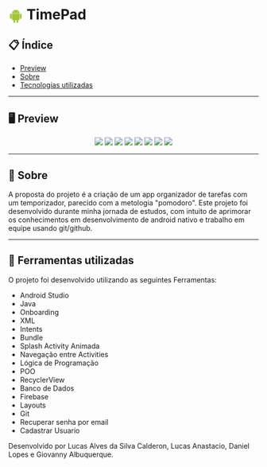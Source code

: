 # <img align="center" alt="Daniel-HTML" height="30" width="30" src="https://raw.githubusercontent.com/devicons/devicon/master/icons/android/android-original.svg"> TimePad




<div align="center">
</div>

## 📋 Índice

- [Preview](#-Preview)
- [Sobre](#-Sobre)
- [Tecnologias utilizadas](#-Ferramentas-utilizadas)

---

## 🖥 Preview

<div align="center">

 <img src="https://user-images.githubusercontent.com/87238842/182911220-ceebf377-1ffc-4aa4-9e1d-bd32798d8a74.png" width="150">
 <img src="https://user-images.githubusercontent.com/87238842/182911224-ad37598d-2c9b-4767-a8c0-d18ee52f7b08.png" width="150">
 <img src="https://user-images.githubusercontent.com/87238842/182911226-5b0d4859-b3e5-45e5-a3ba-08cccdf4111d.png" width="150">
 <img src="https://user-images.githubusercontent.com/87238842/182911227-f46a7018-7e53-4c7a-a7d8-577cd94b19de.png" width="150">
 <img src="https://user-images.githubusercontent.com/87238842/182911229-a30f969f-ee69-46d5-91de-7babd9e1e470.png" width="150">
 <img src="https://user-images.githubusercontent.com/87238842/182911234-346cdf55-0b87-4e5a-9c5d-5edebe207175.png" width="150">
 <img src="https://user-images.githubusercontent.com/87238842/182911236-0139d176-a538-4ba2-ade3-4a288cfa2b0c.png" width="150">
 <img src="https://user-images.githubusercontent.com/87238842/182911243-84a970d4-db81-460b-b193-0e34e8e2598d.png" width="150">




 
</div>

---

## 📖 Sobre

A proposta do projeto é a criação de um app organizador de tarefas com um temporizador, parecido com a metologia "pomodoro". 
Este projeto foi desenvolvido durante minha jornada de estudos, com intuito de aprimorar os conhecimentos em desenvolvimento de android nativo e trabalho em equipe usando git/github.

---

## 🚀 Ferramentas utilizadas

O projeto foi desenvolvido utilizando as seguintes Ferramentas:

- Android Studio
- Java
- Onboarding
- XML
- Intents
- Bundle
- Splash Activity Animada
- Navegação entre Activities
- Lógica de Programação
- POO
- RecyclerView
- Banco de Dados 
- Firebase
- Layouts
- Git
- Recuperar senha por email
- Cadastrar Usuario


Desenvolvido por Lucas Alves da Silva Calderon, Lucas Anastacio, Daniel Lopes e Giovanny Albuquerque.
